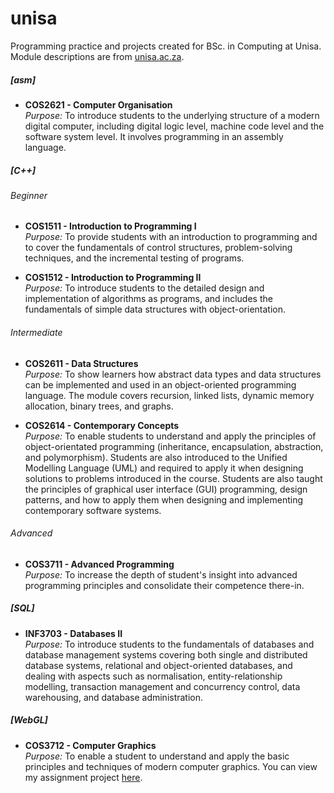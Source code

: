 # unisa
Programming practice and projects created for BSc. in Computing at Unisa. Module descriptions are from [unisa.ac.za](https://www.unisa.ac.za).

##### **[asm]**
- **COS2621 - Computer Organisation**<br>
_Purpose:_ To introduce students to the underlying structure of a modern digital computer, including digital logic level, machine code level and the software system level. It involves programming in an assembly language.

##### **[C++]**
###### _Beginner_
- **COS1511 - Introduction to Programming I**<br>
_Purpose:_ To provide students with an introduction to programming and to cover the fundamentals of control structures, problem-solving techniques, and the incremental testing of programs.

- **COS1512 - Introduction to Programming II**<br>
_Purpose:_ To introduce students to the detailed design and implementation of algorithms as programs, and includes the fundamentals of simple data structures with object-orientation.
###### _Intermediate_
- **COS2611 - Data Structures**<br>
_Purpose:_ To show learners how abstract data types and data structures can be implemented and used in an object-oriented programming language. The module covers recursion, linked lists, dynamic memory allocation, binary trees, and graphs.

- **COS2614 - Contemporary Concepts**<br>
_Purpose:_ To enable students to understand and apply the principles of object-orientated programming (inheritance, encapsulation, abstraction, and polymorphism). Students are also introduced to the Unified Modelling Language (UML) and required to apply it when designing solutions to problems introduced in the course. Students are also taught the principles of graphical user interface (GUI) programming, design patterns, and how to apply them when designing and implementing contemporary software systems.
###### _Advanced_
- **COS3711 - Advanced Programming**<br>
_Purpose:_ To increase the depth of student's insight into advanced programming principles and consolidate their competence there-in.

##### **[SQL]**
- **INF3703 - Databases II**<br>
_Purpose:_ To introduce students to the fundamentals of databases and database management systems covering both single and distributed database systems, relational and object-oriented databases, and dealing with aspects such as normalisation, entity-relationship modelling, transaction management and concurrency control, data warehousing, and database administration.

##### **[WebGL]**
- **COS3712 - Computer Graphics**<br>
_Purpose:_ To enable a student to understand and apply the basic principles and techniques of modern computer graphics. You can view my assignment project [here](https://stuartngreen.github.io/unisa/webgl-room-scene/).

